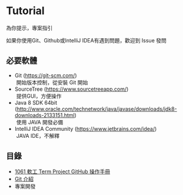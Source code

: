 # Tutorial
為你提示，專案指引

如果你使用Git、Github或IntelliJ IDEA有遇到問題，歡迎到 Issue 發問

## 必要軟體
* Git (https://git-scm.com/)  
  開始版本控制，從安裝 Git 開始
* SourceTree (https://www.sourcetreeapp.com/)  
  提供GUI，方便操作
* Java 8 SDK 64bit (http://www.oracle.com/technetwork/java/javase/downloads/jdk8-downloads-2133151.html)  
  使用 JAVA 開發必備
* IntelliJ IDEA Community (https://www.jetbrains.com/idea/)  
  JAVA IDE，不解釋

## 目錄
* [1061 軟工 Term Project GitHub 操作手冊](./GitHub.md)
* [Git 介紹](./Git.md)
* 專案開發
